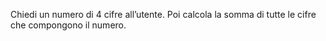 Chiedi un numero di 4 cifre all’utente. Poi calcola la somma di tutte le cifre che compongono il numero.
